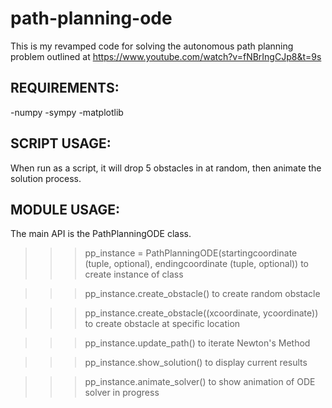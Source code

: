 # path-planning-ode

This is my revamped code for solving the autonomous path planning problem outlined at https://www.youtube.com/watch?v=fNBrIngCJp8&t=9s

## REQUIREMENTS:

-numpy
-sympy
-matplotlib

## SCRIPT USAGE:

When run as a script, it will drop 5 obstacles in at random, then animate the solution process.

## MODULE USAGE:

The main API is the PathPlanningODE class. 

>>> pp_instance = PathPlanningODE(startingcoordinate (tuple, optional), endingcoordinate (tuple, optional)) to create instance of class

>>> pp_instance.create_obstacle() to create random obstacle

>>> pp_instance.create_obstacle((xcoordinate, ycoordinate)) to create obstacle at specific location

>>> pp_instance.update_path() to iterate Newton's Method

>>> pp_instance.show_solution() to display current results

>>> pp_instance.animate_solver() to show animation of ODE solver in progress

